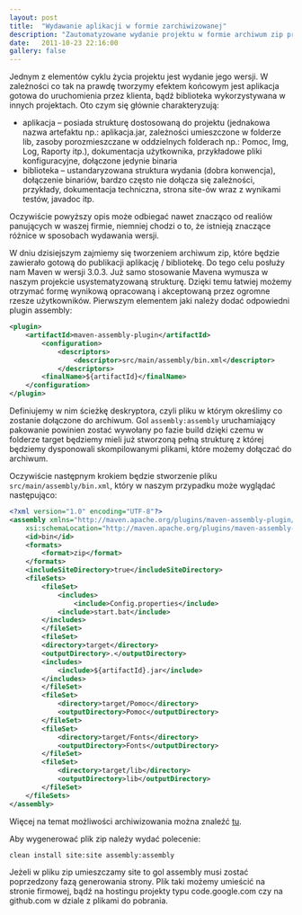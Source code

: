 ```yaml
---
layout: post
title:  "Wydawanie aplikacji w formie zarchiwizowanej"
description: "Zautomatyzowane wydanie projektu w formie archiwum zip przy pomocy Mavena"
date:   2011-10-23 22:16:00
gallery: false
---
```


Jednym z elementów cyklu życia projektu jest wydanie jego wersji. W zależności co tak na prawdę tworzymy efektem końcowym jest aplikacja gotowa do uruchomienia przez klienta, bądź biblioteka wykorzystywana w innych projektach. Oto czym się głównie charakteryzują:

 * aplikacja – posiada strukturę dostosowaną do projektu (jednakowa nazwa artefaktu np.: aplikacja.jar, zależności umieszczone w folderze lib, zasoby porozmieszczane w oddzielnych folderach np.: Pomoc, Img, Log, Raporty itp.), dokumentacja użytkownika, przykładowe pliki konfiguracyjne, dołączone jedynie binaria
 * biblioteka – ustandaryzowana struktura wydania (dobra konwencja), dołączenie binariów, bardzo często nie dołącza się zależności, przykłady, dokumentacja techniczna, strona site-ów wraz z wynikami testów, javadoc itp.

Oczywiście powyższy opis może odbiegać nawet znacząco od realiów panujących w waszej firmie, niemniej chodzi o to, że istnieją znaczące różnice w sposobach wydawania wersji.

W dniu dzisiejszym zajmiemy się tworzeniem archiwum zip, które będzie zawierało gotową do publikacji aplikację / bibliotekę. Do tego celu posłuży nam Maven w wersji 3.0.3. Już samo stosowanie Mavena wymusza w naszym projekcie usystematyzowaną strukturę. Dzięki temu łatwiej możemy otrzymać formę wynikową opracowaną i akceptowaną przez ogromne rzesze użytkowników.
Pierwszym elementem jaki należy dodać odpowiedni plugin assembly:

```xml
<plugin>
	<artifactId>maven-assembly-plugin</artifactId>
		<configuration>
			<descriptors>
				<descriptor>src/main/assembly/bin.xml</descriptor>
			</descriptors>
		<finalName>${artifactId}</finalName>
	</configuration>
</plugin>
```

Definiujemy w nim ścieżkę deskryptora, czyli pliku w którym określimy co zostanie dołączone do archiwum. Gol ```assembly:assembly``` uruchamiający pakowanie powinien zostać wywołany po fazie build dzięki czemu w folderze target będziemy mieli już stworzoną pełną strukturę z której będziemy dysponowali skompilowanymi plikami, które możemy dołączać do archiwum.

Oczywiście następnym krokiem będzie stworzenie pliku ```src/main/assembly/bin.xml```, który w naszym przypadku może wyglądać następująco:

```xml
<?xml version="1.0" encoding="UTF-8"?>
<assembly xmlns="http://maven.apache.org/plugins/maven-assembly-plugin/assembly/1.1.2" xmlns:xsi="http://www.w3.org/2001/XMLSchema-instance"
	xsi:schemaLocation="http://maven.apache.org/plugins/maven-assembly-plugin/assembly/1.1.2 http://maven.apache.org/xsd/assembly-1.1.2.xsd">>
	<id>bin</id>
	<formats>
		<format>zip</format>
	</formats>
	<includeSiteDirectory>true</includeSiteDirectory>
	<fileSets>
		<fileSet>
			<includes>
				<include>Config.properties</include>
			<include>start.bat</include>
		</includes>
		</fileSet>
		<fileSet>
		<directory>target</directory>
		<outputDirectory>.</outputDirectory>
		<includes>
			<include>${artifactId}.jar</include>
		</includes>
		</fileSet>
		<fileSet>
			<directory>target/Pomoc</directory>
			<outputDirectory>Pomoc</outputDirectory>
		</fileSet>
		<fileSet>
			<directory>target/Fonts</directory>
			<outputDirectory>Fonts</outputDirectory>
		</fileSet>
		<fileSet>
			<directory>target/lib</directory>
			<outputDirectory>lib</outputDirectory>
		</fileSet>
	</fileSets>
</assembly>
```

Więcej na temat możliwości archiwizowania można znaleźć [tu](http://maven.apache.org/plugins/maven-assembly-plugin/assembly.html).

Aby wygenerować plik zip należy wydać polecenie:

```bash
clean install site:site assembly:assembly
```

Jeżeli w pliku zip umieszczamy site to gol assembly musi zostać poprzedzony fazą generowania strony.
Plik taki możemy umieścić na stronie firmowej, bądź na hostingu projekty typu code.google.com czy na github.com w dziale z plikami do pobrania.